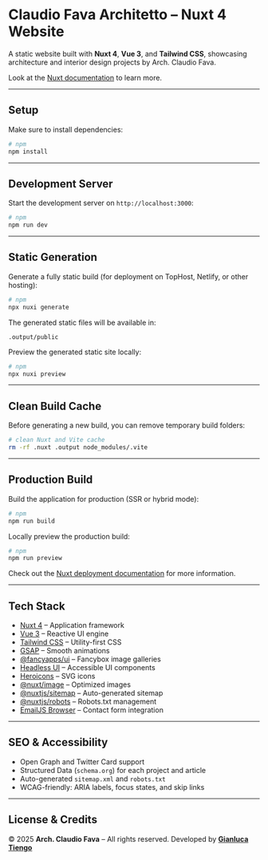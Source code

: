 # Claudio Fava Architetto – Nuxt 4 Website

A static website built with **Nuxt 4**, **Vue 3**, and **Tailwind CSS**, showcasing architecture and interior design projects by Arch. Claudio Fava.

Look at the [Nuxt documentation](https://nuxt.com/docs/getting-started/introduction) to learn more.

---

## Setup

Make sure to install dependencies:

```bash
# npm
npm install
```

---

## Development Server

Start the development server on `http://localhost:3000`:

```bash
# npm
npm run dev
```

---

## Static Generation

Generate a fully static build (for deployment on TopHost, Netlify, or other hosting):

```bash
# npm
npx nuxi generate
```

The generated static files will be available in:

```
.output/public
```

Preview the generated static site locally:

```bash
# npm
npx nuxi preview
```

---

## Clean Build Cache

Before generating a new build, you can remove temporary build folders:

```bash
# clean Nuxt and Vite cache
rm -rf .nuxt .output node_modules/.vite
```

---

## Production Build

Build the application for production (SSR or hybrid mode):

```bash
# npm
npm run build
```

Locally preview the production build:

```bash
# npm
npm run preview
```

Check out the [Nuxt deployment documentation](https://nuxt.com/docs/getting-started/deployment) for more information.

---

## Tech Stack

* [Nuxt 4](https://nuxt.com) – Application framework
* [Vue 3](https://vuejs.org) – Reactive UI engine
* [Tailwind CSS](https://tailwindcss.com) – Utility-first CSS
* [GSAP](https://greensock.com/gsap) – Smooth animations
* [@fancyapps/ui](https://fancyapps.com) – Fancybox image galleries
* [Headless UI](https://headlessui.dev/vue) – Accessible UI components
* [Heroicons](https://heroicons.com) – SVG icons
* [@nuxt/image](https://image.nuxt.com) – Optimized images
* [@nuxtjs/sitemap](https://nuxt.com/modules/sitemap) – Auto-generated sitemap
* [@nuxtjs/robots](https://nuxt.com/modules/robots) – Robots.txt management
* [EmailJS Browser](https://www.emailjs.com) – Contact form integration

---

## SEO & Accessibility

* Open Graph and Twitter Card support
* Structured Data (`schema.org`) for each project and article
* Auto-generated `sitemap.xml` and `robots.txt`
* WCAG-friendly: ARIA labels, focus states, and skip links

---

## License & Credits

© 2025 **Arch. Claudio Fava** – All rights reserved.
Developed by [**Gianluca Tiengo**](https://gianlucatiengo.com)
